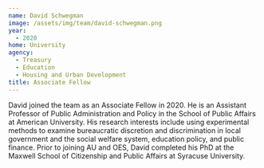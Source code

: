 ```yaml
---
name: David Schwegman
image: /assets/img/team/david-schwegman.png
year:
  - 2020
home: University
agency:
  - Treasury
  - Education
  - Housing and Urban Development
title: Associate Fellow
---
```

David joined the team as an Associate Fellow in 2020. He is an Assistant Professor of Public Administration and Policy in the School of Public Affairs at American University. His research interests include using experimental methods to examine bureaucratic discretion and discrimination in local government and the social welfare system, education policy, and public finance. Prior to joining AU and OES, David completed his PhD at the Maxwell School of Citizenship and Public Affairs at Syracuse University. 
